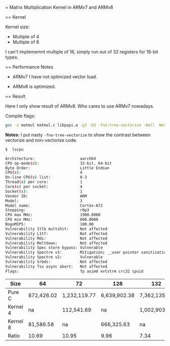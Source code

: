 = Matrix Multiplication Kernel in ARMv7 and ARMv8

== Kernel 

Kernel size: 

- Multiple of 4
- Multiple of 8

I can't implememnt multiple of 16, simply run out of 32 registers for 16-bit types.

== Performance Notes

- ARMv7 I have not optimized vector load. 

- ARMv8 is optimized. 

== Result 

Here I only show result of ARMv8. Who cares to use ARMv7 nowadays. 

Compile flags:
```bash
gcc -o matmul matmul.c libpapi.a -g3 -O3 -fno-tree-vectorize -Wall -Wextra -Wpedantic
```

**Notes:** I put nasty `-fno-tree-vectorize` to show the contrast between vectorize and non-vectorize code.

```bash
$  lscpu

Architecture:                    aarch64
CPU op-mode(s):                  32-bit, 64-bit
Byte Order:                      Little Endian
CPU(s):                          4
On-line CPU(s) list:             0-3
Thread(s) per core:              1
Core(s) per socket:              4
Socket(s):                       1
Vendor ID:                       ARM
Model:                           3
Model name:                      Cortex-A72
Stepping:                        r0p3
CPU max MHz:                     1900.0000
CPU min MHz:                     600.0000
BogoMIPS:                        108.00
Vulnerability Itlb multihit:     Not affected
Vulnerability L1tf:              Not affected
Vulnerability Mds:               Not affected
Vulnerability Meltdown:          Not affected
Vulnerability Spec store bypass: Vulnerable
Vulnerability Spectre v1:        Mitigation; __user pointer sanitization
Vulnerability Spectre v2:        Vulnerable
Vulnerability Srbds:             Not affected
Vulnerability Tsx async abort:   Not affected
Flags:                           fp asimd evtstrm crc32 cpuid
``` 

| Size     	| 64         	| 72           	| 128          	| 132          	|           256 	|           260 	|
|----------	|------------	|--------------	|--------------	|--------------	|--------------:	|--------------:	|
| Pure C   	| 872,426.02 	| 1,232,119.77 	| 6,639,902.38 	| 7,362,135.01 	| 51,960,426.14 	| 55,365,862.46 	|
| Kernel 4 	|      na      	|   112,541.69 	|     na       	| 1,002,903.70 	|      na         	|  8,194,332.11 	|
| Kernel 8 	|  81,586.58 	|      na      	|   666,325.63 	|     na       	|  5,413,270.20 	|      na         	|
| Ratio    	| 10.69      	| 10.95        	| 9.96         	| 7.34         	| 9.60          	| 6.76          	|


